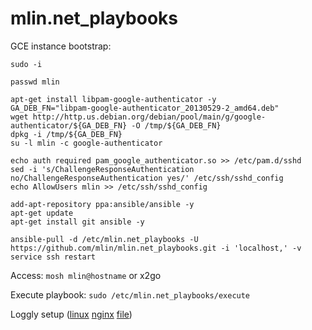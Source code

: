 mlin.net_playbooks
==================

GCE instance bootstrap:

```{bash}
sudo -i

passwd mlin

apt-get install libpam-google-authenticator -y
GA_DEB_FN="libpam-google-authenticator_20130529-2_amd64.deb"
wget http://http.us.debian.org/debian/pool/main/g/google-authenticator/${GA_DEB_FN} -O /tmp/${GA_DEB_FN}
dpkg -i /tmp/${GA_DEB_FN}
su -l mlin -c google-authenticator

echo auth required pam_google_authenticator.so >> /etc/pam.d/sshd
sed -i 's/ChallengeResponseAuthentication no/ChallengeResponseAuthentication yes/' /etc/ssh/sshd_config
echo AllowUsers mlin >> /etc/ssh/sshd_config

add-apt-repository ppa:ansible/ansible -y
apt-get update
apt-get install git ansible -y

ansible-pull -d /etc/mlin.net_playbooks -U https://github.com/mlin/mlin.net_playbooks.git -i 'localhost,' -v
service ssh restart
```

Access: `mosh mlin@hostname` or x2go

Execute playbook: `sudo /etc/mlin.net_playbooks/execute`

Loggly setup ([linux](https://mlin.loggly.com/sources/setup/linux) [nginx](https://mlin.loggly.com/sources/setup/nginx) [file](https://mlin.loggly.com/sources/setup/file_monitoring_linux))


